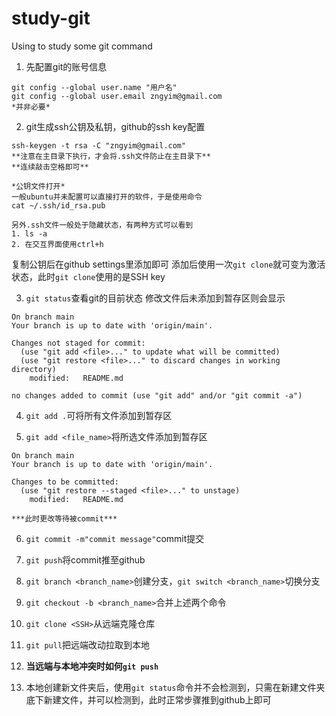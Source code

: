 # study-git
Using to study some git command

1.  先配置git的账号信息
```
git config --global user.name "用户名"
git config --global user.email zngyim@gmail.com
*并非必要*
```

2. git生成ssh公钥及私钥，github的ssh key配置
```
ssh-keygen -t rsa -C "zngyim@gmail.com"
**注意在主目录下执行，才会将.ssh文件防止在主目录下**
**连续敲击空格即可**

*公钥文件打开*
一般ubuntu并未配置可以直接打开的软件，于是使用命令
cat ~/.ssh/id_rsa.pub

另外.ssh文件一般处于隐藏状态，有两种方式可以看到
1. ls -a
2. 在交互界面使用ctrl+h

```
复制公钥后在github settings里添加即可
添加后使用一次`git clone`就可变为激活状态，此时`git clone`使用的是SSH key

3. `git status`查看git的目前状态
	修改文件后未添加到暂存区则会显示
```
On branch main
Your branch is up to date with 'origin/main'.

Changes not staged for commit:
  (use "git add <file>..." to update what will be committed)
  (use "git restore <file>..." to discard changes in working directory)
	modified:   README.md

no changes added to commit (use "git add" and/or "git commit -a")
```

4. `git add .`可将所有文件添加到暂存区

5. `git add <file_name>`将所选文件添加到暂存区
```
On branch main
Your branch is up to date with 'origin/main'.

Changes to be committed:
  (use "git restore --staged <file>..." to unstage)
	modified:   README.md
 
***此时更改等待被commit***
```

6. `git commit -m"commit message"`commit提交

7. `git push`将commit推至github

8. `git branch <branch_name>`创建分支，`git switch <branch_name>`切换分支
9. `git checkout -b <branch_name>`合并上述两个命令

10. `git clone <SSH>`从远端克隆仓库

11. `git pull`把远端改动拉取到本地

12. **当远端与本地冲突时如何`git push`**

13. 本地创建新文件夹后，使用`git status`命令并不会检测到，只需在新建文件夹底下新建文件，并可以检测到，此时正常步骤推到github上即可
	

